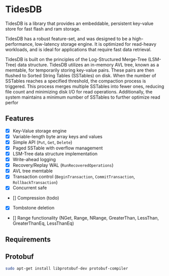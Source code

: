 # TidesDB
TidesDB is a library that provides an embeddable, persistent key-value store for fast flash and ram storage.

TidesDB has a robust feature-set, and was designed to be a high-performance, low-latency storage engine. It is optimized for read-heavy workloads, and is ideal for applications that require fast data retrieval.

TidesDB is built on the principles of the Log-Structured Merge-Tree (LSM-Tree) data structure.
TidesDB utilizes an in-memory AVL tree, known as a memtable, for temporarily storing key-value pairs. These pairs are then flushed to Sorted String Tables (SSTables) on disk. When the number of SSTables reaches a specified threshold, the compaction process is triggered.
This process merges multiple SSTables into fewer ones, reducing file count and minimizing disk I/O for read operations. Additionally, the system maintains a minimum number of SSTables to further optimize read perfor

## Features
- [x] Key-Value storage engine
- [x] Variable-length byte array keys and values
- [x] Simple API (`Put`, `Get`, `Delete`)
- [x] Paged SSTable with overflow management
- [x] LSM-Tree data structure implementation
- [x] Write-ahead logging
- [x] Recovery/Replay WAL (`RunRecoveredOperations`)
- [x] AVL tree memtable
- [x] Transaction control (`BeginTransaction`, `CommitTransaction`, `RollbackTransaction`)
- [x] Concurrent safe
- [] Compression (todo)
- [x] Tombstone deletion
- [] Range functionality (NGet, Range, NRange, GreaterThan, LessThan, GreaterThanEq, LessThanEq)

## Requirements
## Protobuf
```bash
sudo apt-get install libprotobuf-dev protobuf-compiler
```
